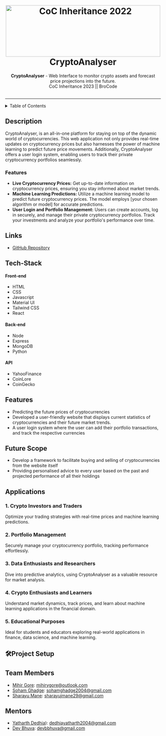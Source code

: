 <h1 align="center">
  <a href="https://github.com/CommunityOfCoders/Inheritance-2023">
    <img src="" alt="CoC Inheritance 2022" width="500" height="166">
  </a>
  <br>
  CryptoAnalyser
</h1>

<div align="center">
   <strong>CryptoAnalyser</strong> - Web Interface to monitor crypto assets and forecast price projections into the future.<br>
  CoC Inheritance 2023 || BroCode <br> <br>
  </a> 
</div>
<hr>

<details>
<summary>Table of Contents</summary>

- [Description](#description)
- [Links](#links)
- [Tech Stack](#tech-stack)
- [Progress](#progress)
- [Future Scope](#future-scope)
- [Applications](#applications)
- [Project Setup](#project-setup)
- [Usage](#usage)
- [Team Members](#team-members)
- [Mentors](#mentors)
- [Screenshots](#screenshots)

</details>

## Description

CryptoAnalyser, is an all-in-one platform for staying on top of the dynamic world of cryptocurrencies. This web application not only provides real-time updates on cryptocurrency prices but also harnesses the power of machine learning to predict future price movements. Additionally, CryptoAnalyser offers a user login system, enabling users to track their private cryptocurrency portfolios seamlessly.

### Features

- **Live Cryptocurrency Prices:** Get up-to-date information on cryptocurrency prices, ensuring you stay informed about market trends.
- **Machine Learning Predictions:** Utilize a machine learning model to predict future cryptocurrency prices. The model employs [your chosen algorithm or model] for accurate predictions.
- **User Login and Portfolio Management:** Users can create accounts, log in securely, and manage their private cryptocurrency portfolios. Track your investments and analyze your portfolio's performance over time.

## Links

- [GitHub Repository](https://github.com/MihirGore23/CryptoAnalyser)


## Tech-Stack


#### Front-end
- HTML
- CSS
- Javascript
- Material UI
- Tailwind CSS
- React

#### Back-end
- Node
- Express
- MongoDB
- Python

#### API
- YahooFinance
- CoinLore
- CoinGecko


## Features

- Predicting the future prices of cryptocurrencies
-  Developed a user-friendly website that displays current statistics of cryptocurrencies and their future market trends.
- A user login system where the user can add their portfolio transactions, and track the respective currencies


## Future Scope

- Develop a framework to facilitate buying and selling of cryptocurrencies from the website itself
- Providing personalised advice to every user based on the past and projected performance of all their holdings

## Applications


### 1. **Crypto Investors and Traders**

Optimize your trading strategies with real-time prices and machine learning predictions.

### 2. **Portfolio Management**

Securely manage your cryptocurrency portfolio, tracking performance effortlessly.

### 3. **Data Enthusiasts and Researchers**

Dive into predictive analytics, using CryptoAnalyser as a valuable resource for market analysis.

### 4. **Crypto Enthusiasts and Learners**

Understand market dynamics, track prices, and learn about machine learning applications in the financial domain.

### 5. **Educational Purposes**

Ideal for students and educators exploring real-world applications in finance, data science, and machine learning.




## 🛠Project Setup





## Team Members



- [Mihir Gore](https://github.com/MihirGore23): mihirvgore@outlook.com
- [Soham Ghadge](https://github.com/): sohamghadge2004@gmail.com
- [Sharayu Mane](https://github.com/): sharayujmane29@gmail.com


## Mentors


- [Yatharth Dedhia](https://github.com/YatharthDedhia)): dedhiayatharth2004@gmail.com 
- [Dev Bhuva](https://github.com/DEVelooper29): devbbhuva@gmail.com



